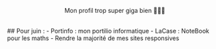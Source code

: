 <p align="center">Mon profil trop super giga bien 🤯🧨💥</p>
<br>
## Pour juin : 
- Portinfo : mon portilio informatique
- LaCase : NoteBook pour les maths
- Rendre la majorité de mes sites responsives 
